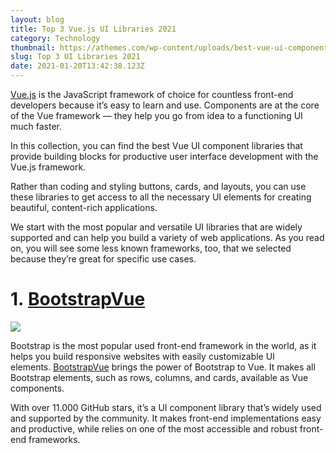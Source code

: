 ```yaml
---
layout: blog
title: Top 3 Vue.js UI Libraries 2021
category: Technology
thumbnail: https://athemes.com/wp-content/uploads/best-vue-ui-component-libraries-768x432.jpg
slug: Top 3 UI Libraries 2021
date: 2021-01-20T13:42:38.123Z
---
```

[Vue.js](https://vuejs.org/) is the JavaScript framework of choice for countless front-end developers because it’s easy to learn and use. Components are at the core of the Vue framework — they help you go from idea to a functioning UI much faster.

In this collection, you can find the best Vue UI component libraries that provide building blocks for productive user interface development with the Vue.js framework.

Rather than coding and styling buttons, cards, and layouts, you can use these libraries to get access to all the necessary UI elements for creating beautiful, content-rich applications.

We start with the most popular and versatile UI libraries that are widely supported and can help you build a variety of web applications. As you read on, you will see some less known frameworks, too, that we selected because they’re great for specific use cases.

# 1. **[BootstrapVue](https://bootstrap-vue.org/)**

![](https://athemes.com/wp-content/uploads/BootstrapVue-768x383.jpg)

Bootstrap is the most popular used front-end framework in the world, as it helps you build responsive websites with easily customizable UI elements. [BootstrapVue](https://bootstrap-vue.org/) brings the power of Bootstrap to Vue. It makes all Bootstrap elements, such as rows, columns, and cards, available as Vue components.

With over 11.000 GitHub stars, it’s a UI component library that’s widely used and supported by the community. It makes front-end implementations easy and productive, while relies on one of the most accessible and robust front-end frameworks.